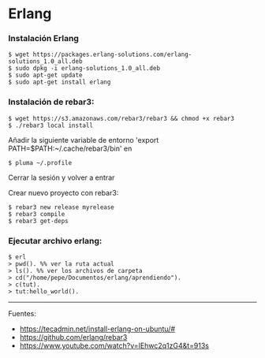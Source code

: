 # Erlang

### Instalación Erlang

    $ wget https://packages.erlang-solutions.com/erlang-solutions_1.0_all.deb
    $ sudo dpkg -i erlang-solutions_1.0_all.deb
    $ sudo apt-get update
    $ sudo apt-get install erlang

### Instalación de rebar3:

    $ wget https://s3.amazonaws.com/rebar3/rebar3 && chmod +x rebar3
    $ ./rebar3 local install

Añadir la siguiente variable de entorno 'export PATH=$PATH:~/.cache/rebar3/bin' en

    $ pluma ~/.profile

Cerrar la sesión y volver a entrar

Crear nuevo proyecto con rebar3:

    $ rebar3 new release myrelease
    $ rebar3 compile
    $ rebar3 get-deps

### Ejecutar archivo erlang:

    $ erl
    > pwd(). %% ver la ruta actual
    > ls(). %% ver los archivos de carpeta
    > cd("/home/pepe/Documentos/erlang/aprendiendo").
    > c(tut).
    > tut:hello_world().

---

Fuentes:

+ https://tecadmin.net/install-erlang-on-ubuntu/#
+ https://github.com/erlang/rebar3
+ https://www.youtube.com/watch?v=IEhwc2q1zG4&t=913s
